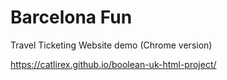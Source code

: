 # Barcelona Fun
Travel Ticketing Website demo (Chrome version)

https://catlirex.github.io/boolean-uk-html-project/
